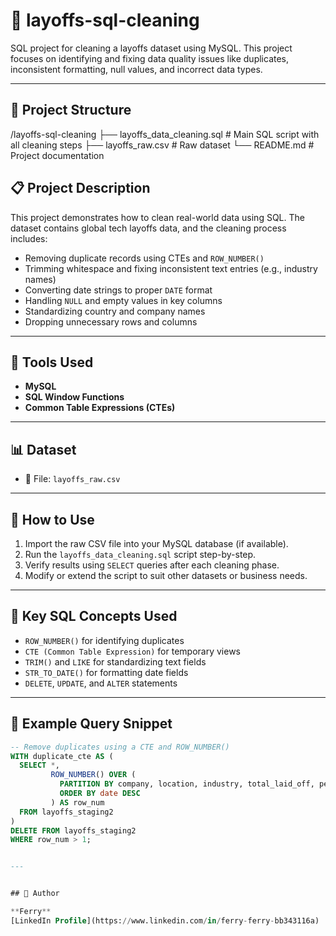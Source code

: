 # 🧹 layoffs-sql-cleaning

SQL project for cleaning a layoffs dataset using MySQL. This project focuses on identifying and fixing data quality issues like duplicates, inconsistent formatting, null values, and incorrect data types.

---

## 📂 Project Structure

/layoffs-sql-cleaning
├── layoffs_data_cleaning.sql # Main SQL script with all cleaning steps
├── layoffs_raw.csv # Raw dataset
└── README.md # Project documentation

## 📋 Project Description

This project demonstrates how to clean real-world data using SQL. The dataset contains global tech layoffs data, and the cleaning process includes:

- Removing duplicate records using CTEs and `ROW_NUMBER()`
- Trimming whitespace and fixing inconsistent text entries (e.g., industry names)
- Converting date strings to proper `DATE` format
- Handling `NULL` and empty values in key columns
- Standardizing country and company names
- Dropping unnecessary rows and columns

---

## 🔧 Tools Used

- **MySQL**
- **SQL Window Functions**
- **Common Table Expressions (CTEs)**

---

## 📊 Dataset

- 📁 File: `layoffs_raw.csv`

---

## 🚀 How to Use

1. Import the raw CSV file into your MySQL database (if available).
2. Run the `layoffs_data_cleaning.sql` script step-by-step.
3. Verify results using `SELECT` queries after each cleaning phase.
4. Modify or extend the script to suit other datasets or business needs.

---

## 🧠 Key SQL Concepts Used

- `ROW_NUMBER()` for identifying duplicates
- `CTE (Common Table Expression)` for temporary views
- `TRIM()` and `LIKE` for standardizing text fields
- `STR_TO_DATE()` for formatting date fields
- `DELETE`, `UPDATE`, and `ALTER` statements

---

## 📌 Example Query Snippet

```sql
-- Remove duplicates using a CTE and ROW_NUMBER()
WITH duplicate_cte AS (
  SELECT *,
         ROW_NUMBER() OVER (
           PARTITION BY company, location, industry, total_laid_off, percentage_laid_off, date, stage, country
           ORDER BY date DESC
         ) AS row_num
  FROM layoffs_staging2
)
DELETE FROM layoffs_staging2
WHERE row_num > 1;


---


## 👤 Author

**Ferry**  
[LinkedIn Profile](https://www.linkedin.com/in/ferry-ferry-bb343116a)
